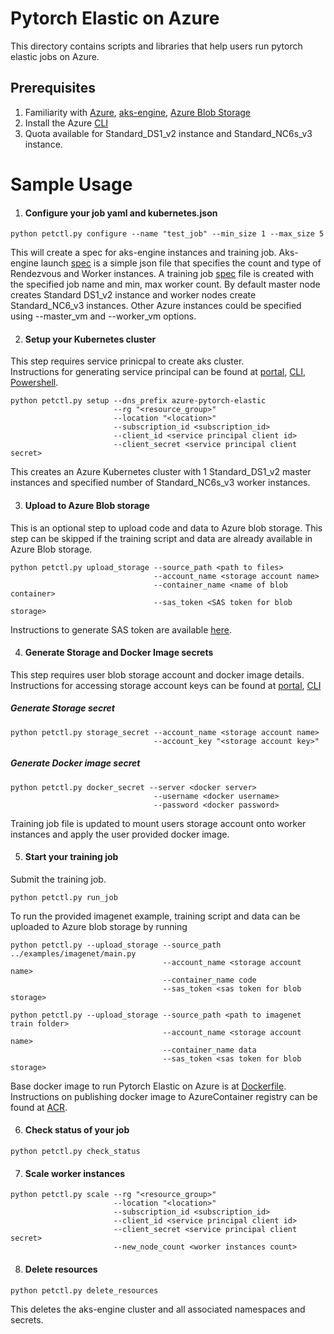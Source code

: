 # Pytorch Elastic on Azure
This directory contains scripts and libraries that help users run pytorch elastic jobs on Azure.

## Prerequisites
1. Familiarity with [Azure](https://azure.microsoft.com/en-us/), [aks-engine](https://github.com/Azure/aks-engine), [Azure Blob Storage](https://azure.microsoft.com/en-us/services/storage/blobs/)
2. Install the Azure [CLI](https://docs.microsoft.com/en-us/cli/azure/install-azure-cli)
3. Quota available for Standard_DS1_v2 instance and Standard_NC6s_v3 instance.

# Sample Usage

1. #### Configure your job yaml and kubernetes.json
```
python petctl.py configure --name "test_job" --min_size 1 --max_size 5
```
This will create a spec for aks-engine instances and training job. Aks-engine launch [spec](config/kubernetes.json) is a simple json file that specifies the count and type of Rendezvous and Worker instances. A training job [spec](config/sample_specs.yaml) file is created with the specified job name and min, max worker count.
By default master node creates Standard DS1_v2 instance and worker nodes create Standard_NC6_v3 instances. Other Azure instances could be specified using --master_vm and --worker_vm options.

2. #### Setup your Kubernetes cluster

This step requires service prinicpal to create aks cluster.  
Instructions for generating service principal can be found at [portal](https://docs.microsoft.com/en-us/azure/active-directory/develop/howto-create-service-principal-portal), [CLI](https://docs.microsoft.com/en-us/cli/azure/create-an-azure-service-principal-azure-cli?view=azure-cli-latest), [Powershell](https://docs.microsoft.com/en-us/powershell/azure/create-azure-service-principal-azureps).  
```
python petctl.py setup --dns_prefix azure-pytorch-elastic 
                       --rg "<resource_group>" 
                       --location "<location>" 
                       --subscription_id <subscription_id>
                       --client_id <service principal client id>
                       --client_secret <service principal client secret>                       
```
This creates an Azure Kubernetes cluster with 1 Standard_DS1_v2 master instances and specified number of Standard_NC6s_v3 worker instances. 

3. #### Upload to Azure Blob storage

This is an optional step to upload code and data to Azure blob storage. This step can be skipped if the training script and data are already available in Azure Blob storage.
```
python petctl.py upload_storage --source_path <path to files>
                                --account_name <storage account name>
                                --container_name <name of blob container>
                                --sas_token <SAS token for blob storage>
```
Instructions to generate SAS token are available [here](https://adamtheautomator.com/azure-sas-token/).

4. #### Generate Storage and Docker Image secrets

This step requires user blob storage account and docker image details.
Instructions for accessing storage account keys can be found at [portal](https://docs.microsoft.com/en-us/azure/storage/common/storage-account-keys-manage), [CLI](https://docs.microsoft.com/en-us/cli/azure/storage/account/keys)  

##### Generate Storage secret
```
python petctl.py storage_secret --account_name <storage account name> 
                                --account_key "<storage account key>" 
```
##### Generate Docker image secret
```
python petctl.py docker_secret --server <docker server> 
                                --username <docker username> 
                                --password <docker password>
```

Training job file is updated to mount users storage account onto worker instances and apply the user provided docker image.

5. #### Start your training job

Submit the training job.
```
python petctl.py run_job
```
To run the provided imagenet example, training script and data can be uploaded to Azure blob storage by running
```
python petctl.py --upload_storage --source_path ../examples/imagenet/main.py
                                  --account_name <storage account name>
                                  --container_name code
                                  --sas_token <sas token for blob storage>
```
```
python petctl.py --upload_storage --source_path <path to imagenet train folder>
                                  --account_name <storage account name>
                                  --container_name data
                                  --sas_token <sas token for blob storage>
```
Base docker image to run Pytorch Elastic on Azure is at [Dockerfile](config/Dockerfile). Instructions on publishing docker image to  AzureContainer registry can be found at [ACR](https://docs.microsoft.com/en-us/azure/container-registry/container-registry-get-started-docker-cli).

6. #### Check status of your job
```
python petctl.py check_status
```
7. #### Scale worker instances
```
python petctl.py scale --rg "<resource_group>"
                       --location "<location>"
                       --subscription_id <subscription_id>
                       --client_id <service principal client id>
                       --client_secret <service principal client secret>
                       --new_node_count <worker instances count>    
```
8. #### Delete resources
````
python petctl.py delete_resources
````
This deletes the aks-engine cluster and all associated namespaces and secrets.